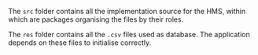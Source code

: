 The `src` folder contains all the implementation source for the HMS, within which are packages organising the files by their roles.

The `res` folder contains all the `.csv` files used as database. The application depends on these files to initialise correctly. 
